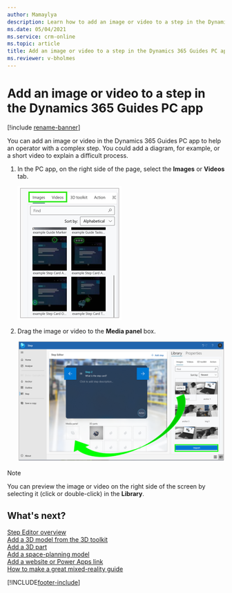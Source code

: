```yaml
---
author: Mamaylya
description: Learn how to add an image or video to a step in the Dynamics 365 Guides PC app to help operators with a complex step.
ms.date: 05/04/2021
ms.service: crm-online
ms.topic: article
title: Add an image or video to a step in the Dynamics 365 Guides PC app
ms.reviewer: v-bholmes
---
```


# Add an image or video to a step in the Dynamics 365 Guides PC app

[!include [rename-banner](~/includes/cc-data-platform-banner.md)]

You can add an image or video in the Dynamics 365 Guides PC app to help an operator with a complex step. You could add a diagram, for example, or a short video to explain a difficult process. 

1. In the PC app, on the right side of the page, select the **Images** or **Videos** tab.

    ![Images and Videos tabs](media/select-image-video.PNG "Images and Videos tabs")

2. Drag the image or video to the **Media panel** box.

    ![Dragging an image or video to the Image or video box](media/drag-image-video.PNG "Dragging an image or video to the Image or video box")
    
> [!NOTE]
> You can preview the image or video on the right side of the screen by selecting it (click or double-click) in the **Library**. 

## What's next?

[Step Editor overview](pc-app-step-editor-overview.md)<br>
[Add a 3D model from the 3D toolkit](pc-app-add-3D-model.md)<br>
[Add a 3D part](pc-app-add-3D-part.md)<br>
[Add a space-planning model](pc-app-space-planning.md)<br>
[Add a website or Power Apps link](pc-app-website-powerapps-link.md)<br>
[How to make a great mixed-reality guide](great-guide.md)

[!INCLUDE[footer-include](../includes/footer-banner.md)]
